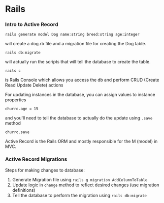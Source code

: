 # Rails

### Intro to Active Record

    rails generate model Dog name:string breed:string age:integer

will create a dog.rb file and a migration file for creating the Dog table.

    rails db:migrate
will actually run the scripts that will tell the database to create the table.

    rails c
 is Rails Console which allows you access the db and perform CRUD (Create Read Update Delete) actions
 
 For updating instances in the database, you can assign values to instance properties
 

    churro.age = 15
and you'll need to tell the database to actually do the update using `.save` method

    churro.save

Active Record is the Rails ORM and mostly responsible for the M (model) in MVC.


### Active Record Migrations

Steps for making changes to database:
1. Generate Migration file using `rails g migration AddColumnToTable`
2. Update logic in `change` method to reflect desired changes (use migration definitions)
3. Tell the database to perform the migration using `rails db:migrate`